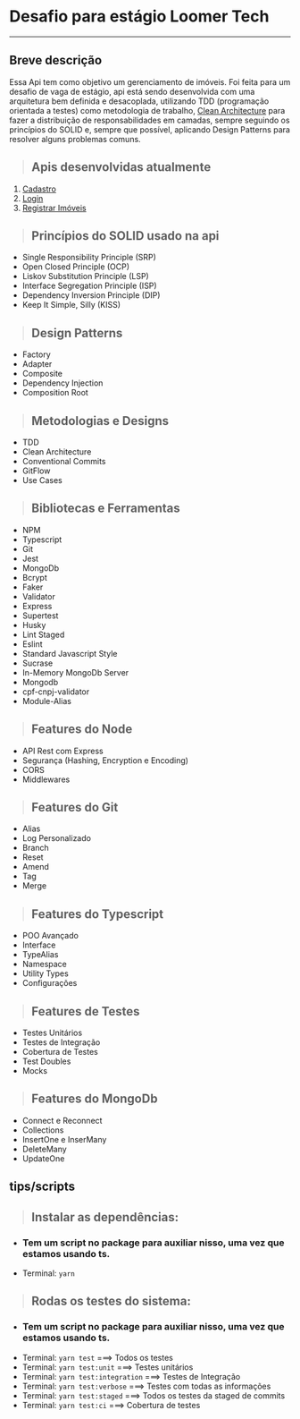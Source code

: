 # **Desafio para estágio Loomer Tech**
---

## **Breve descrição**

Essa Api tem como objetivo um gerenciamento de imóveis. Foi feita para um desafio de vaga de estágio, api está sendo desenvolvida com uma arquitetura bem definida e desacoplada, utilizando TDD (programação orientada a testes) como metodologia de trabalho, [Clean Architecture](https://blog.cleancoder.com/uncle-bob/2012/08/13/the-clean-architecture.html) para fazer a distribuição de responsabilidades em camadas, sempre seguindo os princípios do SOLID e, sempre que possível, aplicando Design Patterns para resolver alguns problemas comuns.

> ## Apis desenvolvidas atualmente

1. [Cadastro](./requirements/signup.md)
2. [Login](./requirements/login.md)
3. [Registrar Imóveis](./requirements/register-imovel.md)

> ## Princípios do SOLID usado na api


* Single Responsibility Principle (SRP)
* Open Closed Principle (OCP)
* Liskov Substitution Principle (LSP)
* Interface Segregation Principle (ISP)
* Dependency Inversion Principle (DIP)
* Keep It Simple, Silly (KISS)

> ## Design Patterns

* Factory
* Adapter
* Composite
* Dependency Injection
* Composition Root

> ## Metodologias e Designs

* TDD
* Clean Architecture
* Conventional Commits
* GitFlow
* Use Cases

> ## Bibliotecas e Ferramentas

* NPM
* Typescript
* Git
* Jest
* MongoDb
* Bcrypt
* Faker
* Validator
* Express
* Supertest
* Husky
* Lint Staged
* Eslint
* Standard Javascript Style
* Sucrase
* In-Memory MongoDb Server
* Mongodb
* cpf-cnpj-validator
* Module-Alias

> ## Features do Node

* API Rest com Express
* Segurança (Hashing, Encryption e Encoding)
* CORS
* Middlewares

> ## Features do Git

* Alias
* Log Personalizado
* Branch
* Reset
* Amend
* Tag
* Merge

> ## Features do Typescript

* POO Avançado
* Interface
* TypeAlias
* Namespace
* Utility Types
* Configurações

> ## Features de Testes

* Testes Unitários
* Testes de Integração
* Cobertura de Testes
* Test Doubles
* Mocks

> ## Features do MongoDb

* Connect e Reconnect
* Collections
* InsertOne e InserMany
* DeleteMany
* UpdateOne

## tips/scripts

> ## Instalar as dependências:

- ### Tem um script no package para auxiliar nisso, uma vez que estamos usando ts.

* Terminal: `yarn`

> ## Rodas os testes do sistema:

- ### Tem um script no package para auxiliar nisso, uma vez que estamos usando ts.

* Terminal: `yarn test` ===> Todos os testes
* Terminal: `yarn test:unit` ===> Testes unitários
* Terminal: `yarn test:integration` ===> Testes de Integração
* Terminal: `yarn test:verbose` ===> Testes com todas as informações
* Terminal: `yarn test:staged` ===> Todos os testes da staged de commits
* Terminal: `yarn test:ci` ===> Cobertura de testes